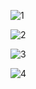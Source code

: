![1](https://github.com/enbayy/Example_UI_Design/assets/103318928/505374ea-6dd2-416a-9bb7-f1d18933f899)

![2](https://github.com/enbayy/Example_UI_Design/assets/103318928/f8a53396-7478-4c65-893c-16ee4533ca89)

![3](https://github.com/enbayy/Example_UI_Design/assets/103318928/758e6eed-3611-4271-a39c-b25748249458)

![4](https://github.com/enbayy/Example_UI_Design/assets/103318928/ccd41770-f7f5-4c02-96bc-6d5c27c9a995)
